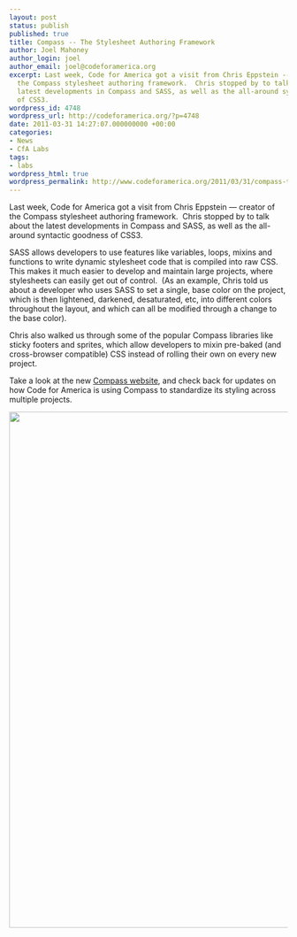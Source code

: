 ```yaml
---
layout: post
status: publish
published: true
title: Compass -- The Stylesheet Authoring Framework
author: Joel Mahoney
author_login: joel
author_email: joel@codeforamerica.org
excerpt: Last week, Code for America got a visit from Chris Eppstein -- creator of
  the Compass stylesheet authoring framework.  Chris stopped by to talk about the
  latest developments in Compass and SASS, as well as the all-around syntactic goodness
  of CSS3.
wordpress_id: 4748
wordpress_url: http://codeforamerica.org/?p=4748
date: 2011-03-31 14:27:07.000000000 +00:00
categories:
- News
- CfA Labs
tags:
- labs
wordpress_html: true
wordpress_permalink: http://www.codeforamerica.org/2011/03/31/compass-the-stylesheet-authoring-framework/
---
```


<p>Last week, Code for America got a visit from Chris Eppstein — creator of the Compass stylesheet authoring framework.  Chris stopped by to talk about the latest developments in Compass and SASS, as well as the all-around syntactic goodness of CSS3.<span id="more-4748"></span></p>
<p>SASS allows developers to use features like variables, loops, mixins and functions to write dynamic stylesheet code that is compiled into raw CSS.  This makes it much easier to develop and maintain large projects, where stylesheets can easily get out of control.  (As an example, Chris told us about a developer who uses SASS to set a single, base color on the project, which is then lightened, darkened, desaturated, etc, into different colors throughout the layout, and which can all be modified through a change to the base color).</p>
<p>Chris also walked us through some of the popular Compass libraries like sticky footers and sprites, which allow developers to mixin pre-baked (and cross-browser compatible) CSS instead of rolling their own on every new project.</p>
<p>Take a look at the new <a href="http://beta.compass-style.org" title="compass-style.org">Compass website</a>, and check back for updates on how Code for America is using Compass to standardize its styling across multiple projects.</p>
<p><a href="http://beta.compass-style.org"><img alt="" class="alignleft size-full wp-image-4753" height="933" src="http://codeforamerica.org/wp-content/uploads/2011/03/Screen-shot-2011-03-28-at-2.46.48-PM.png" title="Compass Style" width="592"/></a></p>
<p> </p>
<p><strong> </strong></p>
